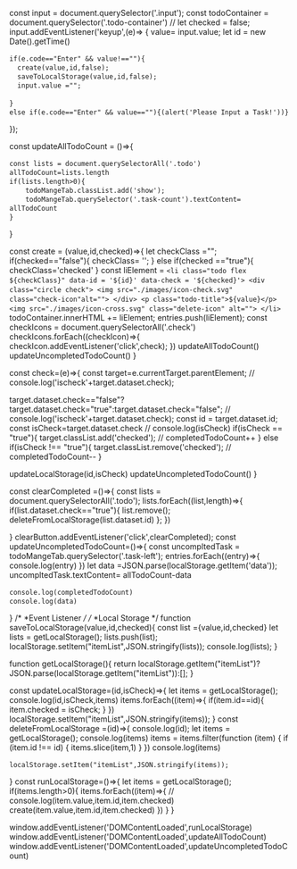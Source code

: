 const input = document.querySelector('.input');
const todoContainer = document.querySelector('.todo-container')
// let checked = false;
input.addEventListener('keyup',(e)=>
{
    value= input.value;
    let id = new Date().getTime()
    
    if(e.code=="Enter" && value!==""){
      create(value,id,false);
      saveToLocalStorage(value,id,false);
      input.value ="";
     
    }
    else if(e.code=="Enter" && value==""){(alert('Please Input a Task!'))}
    
});


const updateAllTodoCount = ()=>{
    
   
    const lists = document.querySelectorAll('.todo')
    allTodoCount=lists.length
    if(lists.length>0){
        todoMangeTab.classList.add('show');
        todoMangeTab.querySelector('.task-count').textContent= allTodoCount
    }

}



const create = (value,id,checked)=>{
    let checkClass ="";
    if(checked=="false"){
        checkClass= '';
    }
    else if(checked =="true"){
        checkClass='checked'
    }
    const liElement = `
        <li class="todo flex ${checkClass}" data-id = '${id}' data-check = '${checked}'>
        <div class="circle check">
          <img src="./images/icon-check.svg"  class="check-icon"alt="">
        </div>
        <p class="todo-title">${value}</p>
        <img src="./images/icon-cross.svg" class="delete-icon" alt="">
        </li>
      `
        todoContainer.innerHTML += liElement;
        entries.push(liElement);
        const checkIcons = document.querySelectorAll('.check')
        checkIcons.forEach((checkIcon)=>{
            checkIcon.addEventListener('click',check);
        })
        updateAllTodoCount()
        updateUncompletedTodoCount()
}

const check=(e)=>{
const target=e.currentTarget.parentElement;
// console.log('ischeck'+target.dataset.check);

target.dataset.check=="false"?target.dataset.check="true":target.dataset.check="false";
// console.log('ischeck'+target.dataset.check);
const id = target.dataset.id;
const isCheck=target.dataset.check
// console.log(isCheck)
if(isCheck == "true"){
    target.classList.add('checked');
    // completedTodoCount++
}
else if(isCheck !== "true"){
    target.classList.remove('checked');
    // completedTodoCount--
}


updateLocalStorage(id,isCheck)
updateUncompletedTodoCount()
}

const clearCompleted =()=>{
    const lists = document.querySelectorAll('.todo');
    lists.forEach((list,length)=>{
        if(list.dataset.check=="true"){
            list.remove();
            deleteFromLocalStorage(list.dataset.id)
        };
    })
    
}
clearButton.addEventListener('click',clearCompleted);
const updateUncompletedTodoCount=()=>{
    const uncompltedTask = todoMangeTab.querySelector('.task-left');
    entries.forEach((entry)=>{
        console.log(entry)
    })
    let data =JSON.parse(localStorage.getItem('data'));
    uncompltedTask.textContent= allTodoCount-data
    
    console.log(completedTodoCount)
    console.log(data)
}
 /*
*Event Listener
*/ 
/*
*Local Storage
*/ 
function saveToLocalStorage(value,id,checked){
    const list ={value,id,checked}
    let lists = getLocalStorage();
    lists.push(list);
    localStorage.setItem("itemList",JSON.stringify(lists));
    console.log(lists);
}


function getLocalStorage(){
    return localStorage.getItem("itemList")?JSON.parse(localStorage.getItem("itemList")):[];
}

const updateLocalStorage=(id,isCheck)=>{
    let items = getLocalStorage();
    console.log(id,isCheck,items)
    items.forEach((item)=>{
        if(item.id==id){
            item.checked = isCheck;
        }
    })
    localStorage.setItem("itemList",JSON.stringify(items));
}
const deleteFromLocalStorage =(id)=>{
    console.log(id);
    let items = getLocalStorage();
    console.log(items)
    items = items.filter(function (item) {
        if (item.id !== id) {
          items.slice(item,1)
        }
    })
    console.log(items)

    localStorage.setItem("itemList",JSON.stringify(items));
}
const runLocalStorage=()=>{
    let items = getLocalStorage();
    if(items.length>0){
        items.forEach((item)=>{
            // console.log(item.value,item.id,item.checked)
            create(item.value,item.id,item.checked)
        })
    }
}




window.addEventListener('DOMContentLoaded',runLocalStorage)
window.addEventListener('DOMContentLoaded',updateAllTodoCount)
window.addEventListener('DOMContentLoaded',updateUncompletedTodoCount)